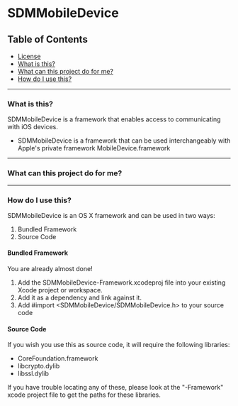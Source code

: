 SDMMobileDevice
===============

## Table of Contents
* [License](../../blob/master/LICENSE)
* [What is this?]()
* [What can this project do for me?]()
* [How do I use this?]()

***

### What is this?
SDMMobileDevice is a framework that enables access to communicating with iOS devices. 

* SDMMobileDevice is a framework that can be used interchangeably with Apple's private framework MobileDevice.framework

***

### What can this project do for me?


***

### How do I use this?
SDMMobileDevice is an OS X framework and can be used in two ways:

1. Bundled Framework
2. Source Code

#### Bundled Framework
You are already almost done!

1. Add the SDMMobileDevice-Framework.xcodeproj file into your existing Xcode project or workspace. 
2. Add it as a dependency and link against it.
3. Add #import <SDMMobileDevice/SDMMobileDevice.h> to your source code

#### Source Code
If you wish you use this as source code, it will require the following libraries:

* CoreFoundation.framework
* libcrypto.dylib
* libssl.dylib

If you have trouble locating any of these, please look at the "-Framework" xcode project file to get the paths for these libraries.